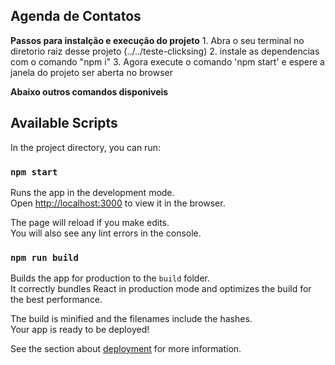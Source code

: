 ## Agenda de Contatos
**Passos para instalção e execução do projeto**
    1. Abra o seu terminal no diretorio raiz desse projeto (../../teste-clicksing)
    2. instale as dependencias com o comando "npm i"
    3. Agora execute o comando 'npm start' e espere a janela do projeto ser aberta no browser

**Abaixo outros comandos disponiveis**

## Available Scripts

In the project directory, you can run:

### `npm start`

Runs the app in the development mode.<br>
Open [http://localhost:3000](http://localhost:3000) to view it in the browser.

The page will reload if you make edits.<br>
You will also see any lint errors in the console.

### `npm run build`

Builds the app for production to the `build` folder.<br>
It correctly bundles React in production mode and optimizes the build for the best performance.

The build is minified and the filenames include the hashes.<br>
Your app is ready to be deployed!

See the section about [deployment](https://facebook.github.io/create-react-app/docs/deployment) for more information.